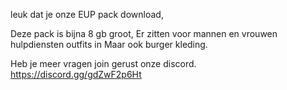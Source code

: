 leuk dat je onze EUP pack download,

Deze pack is bijna 8 gb groot, Er zitten voor mannen en vrouwen hulpdiensten outfits in Maar ook burger kleding. 

Heb je meer vragen join gerust onze discord. https://discord.gg/gdZwF2p6Ht
